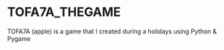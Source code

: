 # TOFA7A_THEGAME
TOFA7A (apple) is a game that I created during a holidays using Python &amp; Pygame
